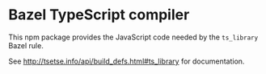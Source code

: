 # Bazel TypeScript compiler

This npm package provides the JavaScript code needed by the `ts_library` Bazel rule.

See http://tsetse.info/api/build_defs.html#ts_library for documentation.
